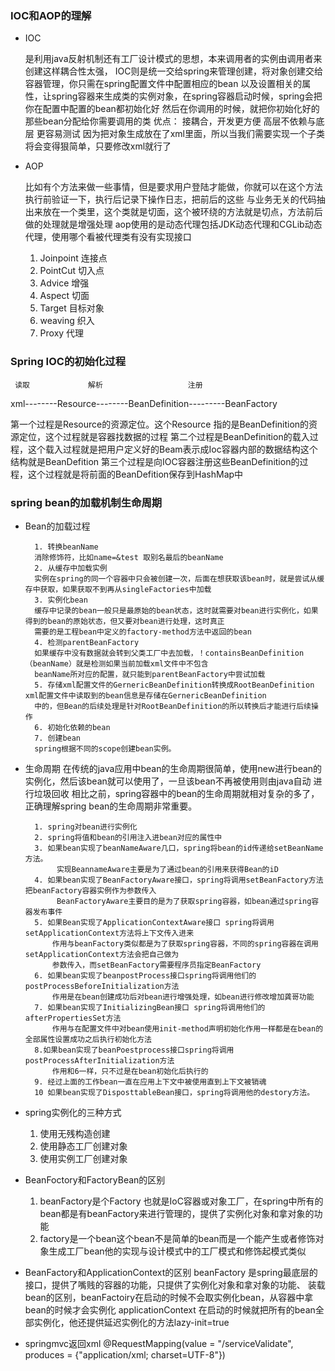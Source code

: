 ### IOC和AOP的理解
- IOC 

    是利用java反射机制还有工厂设计模式的思想，本来调用者的实例由调用者来创建这样耦合性太强，
    IOC则是统一交给spring来管理创建，将对象创建交给容器管理，你只需在spring配置文件中配置相应的bean
    以及设置相关的属性，让spring容器来生成类的实例对象，在spring容器启动时候，spring会把你在配置中配置的bean都初始化好
    然后在你调用的时候，就把你初始化好的那些bean分配给你需要调用的类
    优点：
    接耦合，开发更方便
    高层不依赖与底层
    更容易测试
    因为把对象生成放在了xml里面，所以当我们需要实现一个子类将会变得狠简单，只要修改xml就行了
- AOP
   
    比如有个方法来做一些事情，但是要求用户登陆才能做，你就可以在这个方法执行前验证一下，执行后记录下操作日志，把前后的这些
    与业务无关的代码抽出来放在一个类里，这个类就是切面，这个被环绕的方法就是切点，方法前后做的处理就是增强处理
    aop使用的是动态代理包括JDK动态代理和CGLib动态代理，使用哪个看被代理类有没有实现接口
    
    1. Joinpoint 连接点
    2. PointCut 切入点
    3. Advice 增强
    4. Aspect 切面
    5. Target 目标对象
    6. weaving 织入
    7. Proxy 代理
    
###  Spring IOC的初始化过程
     读取             解析                   注册
xml--------Resource--------BeanDefinition---------BeanFactory
    
第一个过程是Resource的资源定位。这个Resource 指的是BeanDefinition的资源定位，这个过程就是容器找数据的过程
第二个过程是BeanDefinition的载入过程，这个载入过程就是把用户定义好的Beam表示成Ioc容器内部的数据结构这个结构就是BeanDefition
第三个过程是向IOC容器注册这些BeanDefinition的过程，这个过程就是将前面的BeanDefition保存到HashMap中

### spring bean的加载机制生命周期

- Bean的加载过程

        1. 转换beanName  
        消除修饰符，比如name=&test 取别名最后的beanName
        2. 从缓存中加载实例 
        实例在spring的同一个容器中只会被创建一次，后面在想获取该bean时，就是尝试从缓存中获取，如果获取不到再从singleFactories中加载
        3. 实例化bean 
        缓存中记录的bean一般只是最原始的bean状态，这时就需要对bean进行实例化，如果得到的bean的原始状态，但又要对bean进行处理，这时真正
        需要的是工程bean中定义的factory-method方法中返回的bean
        4. 检测parentBeanFactory
        如果缓存中没有数据就会转到父类工厂中去加载，！containsBeanDefinition（beanName）就是检测如果当前加载xml文件中不包含
        beanName所对应的配置，就只能到parentBeanFactory中尝试加载
        5. 存储xml配置文件的GernericBeanDefinition转换成RootBeanDefinition xml配置文件中读取到的bean信息是存储在GernericBeanDefinition
        中的，但Bean的后续处理是针对RootBeanDefinition的所以转换后才能进行后续操作
        6. 初始化依赖的bean 
        7. 创建bean 
        spring根据不同的scope创建bean实例。

- 生命周期
在传统的java应用中bean的生命周期很简单，使用new进行bean的实例化，然后该bean就可以使用了，一旦该bean不再被使用则由java自动
进行垃圾回收
相比之前，spring容器中的bean的生命周期就相对复杂的多了，正确理解spring bean的生命周期非常重要。

        1. spring对bean进行实例化
        2. spring将值和bean的引用注入进bean对应的属性中
        3. 如果bean实现了beanNameAware几口，spring将bean的id传递给setBeanName方法。
             实现BeannameAware主要是为了通过bean的引用来获得Bean的iD
        4. 如果bean实现了BeanFactoryAware接口，spring将调用setBeanFactory方法把beanFactory容器实例作为参数传入
             BeanFactoryAware主要目的是为了获取spring容器，如bean通过spring容器发布事件
        5. 如果Bean实现了ApplicationContextAware接口 spring将调用setApplicationContext方法将上下文传入进来
            作用与beanFactory类似都是为了获取spring容器，不同的spring容器在调用setApplicationContext方法会把自己做为
            参数传入，而setBeanFactory需要程序员指定BeanFactory
        6. 如果bean实现了beanpostProcess接口spring将调用他们的postProcessBeforeInitialization方法
            作用是在bean创建成功后对bean进行增强处理，如bean进行修改增加龚哥功能
        7. 如果bean实现了InitializingBean接口 spring将调用他们的afterPropertiesSet方法
            作用与在配置文件中对bean使用init-method声明初始化作用一样都是在bean的全部属性设置成功之后执行初始化方法
        8.如果bean实现了beanPoestprocess接口spring将调用postProcessAfterInitialization方法
            作用和6一样，只不过是在bean初始化后执行的
        9. 经过上面的工作bean一直在应用上下文中被使用直到上下文被销魂
        10 如果bean实现了DisposttableBean接口，spring将调用他的destory方法。
          
- spring实例化的三种方式
    1. 使用无残构造创建
    2. 使用静态工厂创建对象
    3. 使用实例工厂创建对象
    
- BeanFoctory和FactoryBean的区别
    1. beanFactory是个Factory 也就是IoC容器或对象工厂，在spring中所有的bean都是有beanFactory来进行管理的，提供了实例化对象和拿对象的功能
    2. factory是一个bean这个bean不是简单的bean而是一个能产生或者修饰对象生成工厂bean他的实现与设计模式中的工厂模式和修饰起模式类似
- BeanFactory和ApplicationContext的区别
    beanFactory 是spring最底层的接口，提供了嘴贱的容器的功能，只提供了实例化对象和拿对象的功能、
    装载bean的区别，beanFactoiry在启动的时候不会取实例化bean，从容器中拿bean的时候才会实例化
    applicationContext 在启动的时候就把所有的bean全部实例化，他还提供延迟实例化的方法lazy-init=true
- springmvc返回xml
    @RequestMapping(value = "/serviceValidate", produces = {"application/xml; charset=UTF-8"})
              

 
    
   